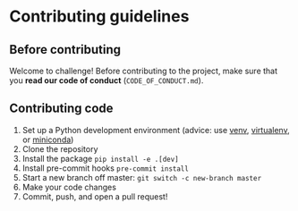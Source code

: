 # Contributing guidelines

## Before contributing

Welcome to challenge! Before contributing to the project,
make sure that you **read our code of conduct** (`CODE_OF_CONDUCT.md`).

## Contributing code

1. Set up a Python development environment
   (advice: use [venv](https://docs.python.org/3/library/venv.html),
   [virtualenv](https://virtualenv.pypa.io/), or [miniconda](https://docs.conda.io/en/latest/miniconda.html))
2. Clone the repository
3. Install the package `pip install -e .[dev]`
4. Install pre-commit hooks `pre-commit install`
5. Start a new branch off master: `git switch -c new-branch master`
6. Make your code changes
7. Commit, push, and open a pull request!
